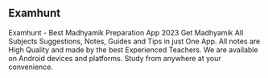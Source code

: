 ## Examhunt

Examhunt - Best Madhyamik Preparation App 2023 Get Madhyamik All Subjects Suggestions, Notes, Guides and Tips in just One App. All notes are High Quality and made by the best Experienced Teachers. We are available on Android devices and platforms. Study from anywhere at your convenience.
